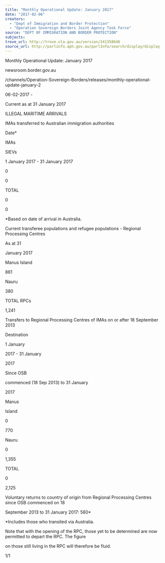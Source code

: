 ```yaml
---
title: "Monthly Operational Update: January 2017"
date: "2017-02-06"
creators:
  - "Dept of Immigration and Border Protection"
  - "Operation Sovereign Borders Joint Agency Task Force"
source: "DEPT OF IMMIGRATION AND BORDER PROTECTION"
subjects:
trove_url: http://trove.nla.gov.au/version/241358646
source_url: http://parlinfo.aph.gov.au/parlInfo/search/display/display.w3p;query=Id%3A%22media/pressrel/5084818%22
---
```


  Monthly Operational Update: January 2017 

 newsroom.border.gov.au



 /channels/Operation-Sovereign-Borders/releases/monthly-operational-update-january-2



 06-02-2017 -



 Current as at 31 January 2017



 ILLEGAL MARITIME ARRIVALS



 IMAs transferred to Australian immigration authorities



 Date*



 IMAs



 SIEVs



 1 January 2017 - 31 January 2017



 0



 0



 TOTAL



 0



 0



 *Based on date of arrival in Australia.



 Current transferee populations and refugee populations - Regional Processing Centres



 



 As at 31 



 January 2017



 Manus Island



 861



 Nauru



 380



 TOTAL RPCs



 1,241



 Transfers to Regional Processing Centres of IMAs on or after 18 September 2013



 Destination



 1 January 



 2017 - 31 January



 2017



 Since OSB 



 commenced (18 Sep 2013) to 31 January



 2017



 Manus



 Island



 0



 770



 Nauru



 0



 1,355



 TOTAL



 0



 2,125



 Voluntary returns to country of origin from Regional Processing Centres since OSB commenced on 18



 September 2013 to 31 January 2017: 560*



 *Includes those who transited via Australia.



 Note that with the opening of the RPC, those yet to be determined are now permitted to depart the RPC. The figure



 on those still living in the RPC will therefore be fluid.



 1/1


